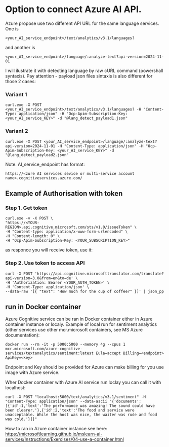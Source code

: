 # Option to connect Azure AI API.

Azure propose use two different API URL for the same language services.
 One is

```
<your_AI_service_endpoint>/text/analytics/v3.1/languages?
```

and another is

```
<your_AI_service_endpoint>/language/:analyze-text?api-version=2024-11-01
```

I will ilustrate it with detecting language by raw cURL command (powershall syntaxis). Pay attention - payload json files sintaxis is also different for those 2 cases:
### Variant 1
```
curl.exe -X POST <your_AI_service_endpoint>/text/analytics/v3.1/languages? -H "Content-Type: application/json" -H "Ocp-Apim-Subscription-Key: <your_AI_service_KEY>" -d "@lang_detect_payload1.json"
```

### Variant 2
```
curl.exe -X POST <your_AI_service_endpoint>/language/:analyze-text?api-version=2024-11-01 -H "Content-Type: application/json" -H "Ocp-Apim-Subscription-Key: <your_AI_service_KEY>" -d "@lang_detect_payload2.json"
```

Note. AI_service_endpoint has format:
```
https://<zure AI services sevice or multi-service account name>.cognitiveservices.azure.com/
```

## Example of Authorisation with token
### Step 1. Get token

```
curl.exe -v -X POST \
"https://<YOUR-REGION>.api.cognitive.microsoft.com/sts/v1.0/issueToken" \
-H "Content-type: application/x-www-form-urlencoded" \
-H "Content-length: 0" \
-H "Ocp-Apim-Subscription-Key: <YOUR_SUBSCRIPTION_KEY>"
```
as responce you will receive token, use it:

### Step 2. Use token to access API
```
curl -X POST 'https://api.cognitive.microsofttranslator.com/translate?api-version=3.0&from=en&to=de' \
-H 'Authorization: Bearer <YOUR_AUTH_TOKEN>' \
-H 'Content-Type: application/json' \
--data-raw '[{ "text": "How much for the cup of coffee?" }]' | json_pp
```

## run in Docker container
Azure Cognitive service can be ran in Docker container either in Azure container instance or localy. 
Example of local run for sentiment analytics (other services use other mcr.microsoft containers, see MS Azure documentation):
```
docker run --rm -it -p 5000:5000 --memory 4g --cpus 1 mcr.microsoft.com/azure-cognitive-services/textanalytics/sentiment:latest Eula=accept Billing=<endpoint> ApiKey=<key>
```
Endpoint and Key should be provided for Azure can make billing for you use image with Azure service.

Wher Docker container with Azure AI service run loclay you can call it with localhost:
```
curl -X POST "localhost:5000/text/analytics/v3.1/sentiment" -H "Content-Type: application/json" --data-ascii "{'documents':[{'id':1,'text':'The performance was amazing! The sound could have been clearer.'},{'id':2,'text':'The food and service were unacceptable. While the host was nice, the waiter was rude and food was cold.'}]}"
```
How to ran in Azure container instance see here: https://microsoftlearning.github.io/mslearn-ai-services/Instructions/Exercises/04-use-a-container.html
